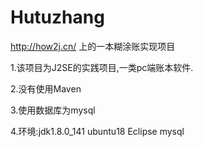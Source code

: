 # Hutuzhang
http://how2j.cn/ 上的一本糊涂账实现项目

1.该项目为J2SE的实践项目,一类pc端账本软件.        

2.没有使用Maven        

3.使用数据库为mysql        

4.环境:jdk1.8.0_141 ubuntu18 Eclipse mysql
